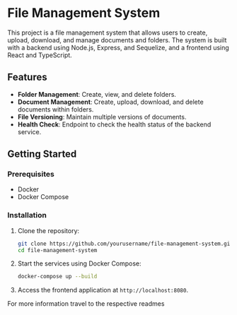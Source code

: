 # File Management System

This project is a file management system that allows users to create, upload, download, and manage documents and folders. The system is built with a backend using Node.js, Express, and Sequelize, and a frontend using React and TypeScript.

## Features

- **Folder Management**: Create, view, and delete folders.
- **Document Management**: Create, upload, download, and delete documents within folders.
- **File Versioning**: Maintain multiple versions of documents.
- **Health Check**: Endpoint to check the health status of the backend service.


## Getting Started

### Prerequisites

- Docker
- Docker Compose

### Installation

1. Clone the repository:

    ```sh
    git clone https://github.com/yourusername/file-management-system.git
    cd file-management-system
    ```

2. Start the services using Docker Compose:

    ```sh
    docker-compose up --build
    ```

3. Access the frontend application at `http://localhost:8080`.

For more information travel to the respective readmes 

